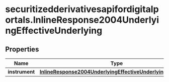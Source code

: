 # securitizedderivativesapifordigitalportals.InlineResponse2004UnderlyingEffectiveUnderlying

## Properties

Name | Type | Description | Notes
------------ | ------------- | ------------- | -------------
**instrument** | [**InlineResponse2004UnderlyingEffectiveUnderlyingInstrument**](InlineResponse2004UnderlyingEffectiveUnderlyingInstrument.md) |  | [optional] 


